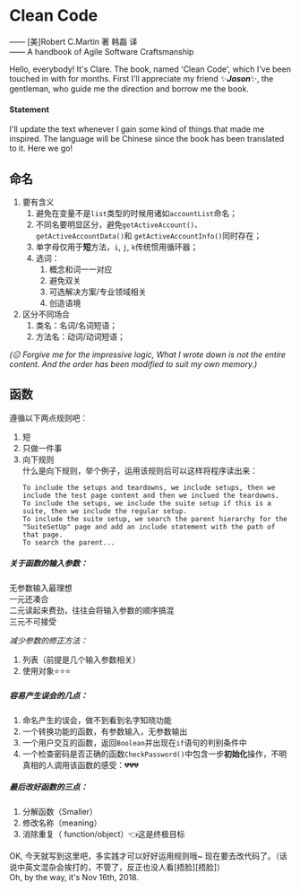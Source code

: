# Clean Code  
—— [美]Robert C.Martin 著 韩磊 译  
—— A handbook of Agile Software Craftsmanship  

Hello, everybody! It's Clare. The book, named 'Clean Code', which I've been touched in with for months. First I'll appreciate my friend :sparkles:***Jason***:sparkles:, the gentleman, who guide me the direction and borrow me the book.  
#### Statement  
I'll update the text whenever I gain some kind of things that made me inspired. The language will be Chinese since the book has been translated to it. Here we go!  

## 命名
1. 要有含义
    1. 避免在变量不是`list`类型的时候用诸如`accountList`命名；
    2. 不同名要明显区分，避免`getActiveAccount()`、 `getActiveAccountData()`和 `getActiveAccountInfo()`同时存在；
    3. 单字母仅用于**短**方法，`i`, `j`, `k`传统惯用循环器；
    4. 选词：
        1. 概念和词一一对应
        2. 避免双关
        3. 可选解决方案/专业领域相关
        4. 创造语境
2. 区分不同场合
    1. 类名：名词/名词短语；
    2. 方法名：动词/动词短语；  
    
*(:expressionless: Forgive me for the impressive logic, What I wrote down is not the entire content. And the order has been modified to suit my own memory.)*    
## 函数
遵循以下两点规则吧：
1. 短
2. 只做一件事
3. 向下规则  
    什么是向下规则，举个例子，运用该规则后可以这样将程序读出来：
    ```
    To include the setups and teardowns, we include setups, then we include the test page content and then we inclued the teardowns.
    To include the setups, we include the suite setup if this is a suite, then we include the regular setup.
    To include the suite setup, we search the parent hierarchy for the "SuiteSetUp" page and add an include statement with the path of that page.
    To search the parent...
    ```
##### 关于函数的输入参数：  
无参数输入最理想  
一元还凑合  
二元读起来费劲，往往会将输入参数的顺序搞混  
三元不可接受  

*减少参数的修正方法：*  
1. 列表（前提是几个输入参数相关）
2. 使用对象:star::star::star:
##### 容易产生误会的几点：
1. 命名产生的误会，做不到看到名字知晓功能
1. 一个转换功能的函数，有参数输入，无参数输出
3. 一个用户交互的函数，返回`Boolean`并出现在`if`语句的判别条件中
4. 一个检查密码是否正确的函数`CheckPassword()`中包含一步**初始化**操作，不明真相的人调用该函数的感受：:broken_heart::broken_heart::broken_heart:
##### 最后改好函数的三点：
1. 分解函数（Smaller）
2. 修改名称（meaning）
3. 消除重复（ function/object）:point_left:这是终极目标
   
OK, 今天就写到这里吧，多实践才可以好好运用规则哦~ 现在要去改代码了。（话说中英文混杂会挨打的，不管了，反正也没人看[捂脸][捂脸]）  
Oh, by the way, it's Nov 16th, 2018.
